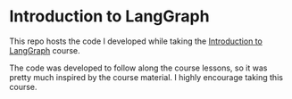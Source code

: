 # Introduction to LangGraph

This repo hosts the code I developed while taking the [Introduction to LangGraph](https://academy.langchain.com/courses/intro-to-langgraph) course.

The code was developed to follow along the course lessons, so it was pretty much inspired by the course material. I highly encourage taking this course.